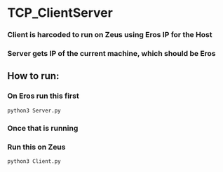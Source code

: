 # TCP_ClientServer

### Client is harcoded to run on Zeus using Eros IP for the Host
### Server gets IP of the current machine, which should be Eros 
## How to run:
### On Eros run this first
```python3 Server.py ```
### Once that is running
### Run this on Zeus
```python3 Client.py ```
